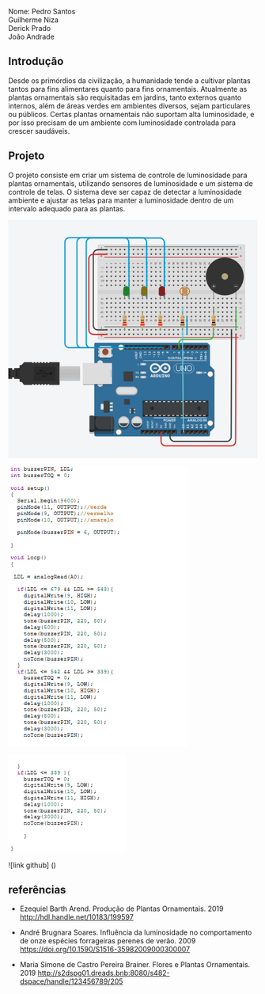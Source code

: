 Nome: Pedro Santos  
Guilherme Niza  
Derick Prado  
João Andrade  

## Introdução  

Desde os primórdios da civilização, a humanidade tende a cultivar plantas tantos para fins alimentares quanto para fins ornamentais. Atualmente as plantas ornamentais são requisitadas em jardins, tanto externos quanto internos, além de áreas verdes em ambientes diversos, sejam particulares ou públicos. Certas plantas ornamentais não suportam alta luminosidade, e por isso precisam de um ambiente com luminosidade controlada para crescer saudáveis.  

## Projeto  

O projeto consiste em criar um sistema de controle de luminosidade para plantas ornamentais, utilizando sensores de luminosidade e um sistema de controle de telas. O sistema deve ser capaz de detectar a luminosidade ambiente e ajustar as telas para manter a luminosidade dentro de um intervalo adequado para as plantas.  

![circuito](img/circuito_estufa.png)  

![circuito](img/codigo_circuito1.png)  

![circuito](img/codigo_circuito2.png)  


![link github] ()


## referências  

+ Ezequiel Barth Arend. Produção de Plantas Ornamentais. 2019  
http://hdl.handle.net/10183/199597

+ André Brugnara Soares.  Influência da luminosidade no comportamento de onze espécies forrageiras perenes de verão. 2009  
https://doi.org/10.1590/S1516-35982009000300007

+  Maria Simone de Castro Pereira Brainer. Flores e Plantas Ornamentais. 2019 
http://s2dspg01.dreads.bnb:8080/s482-dspace/handle/123456789/205
